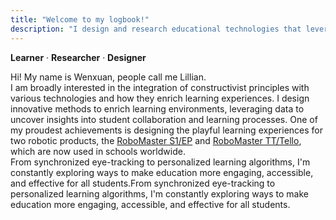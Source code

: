 ```yaml
---
title: "Welcome to my logbook!"
description: "I design and research educational technologies that leverage learning analytics to enhance inclusive STEM education, focusing on improving competencies for diverse learners while addressing data privacy and stakeholder trust."
---
```

**Learner** · **Researcher** · **Designer**

<p style="text-align: left;">
Hi! My name is Wenxuan, people call me Lillian. <br>
I am broadly interested in the integration of constructivist principles with various technologies and how they enrich learning experiences. 
I design innovative methods to enrich learning environments, leveraging data to uncover insights into student collaboration and learning processes. One of my proudest achievements is designing the playful learning experiences for two robotic products, the <a href = "https://www.dji.com/robomaster-ep">RoboMaster S1/EP</a> and <a href = "https://www.dji.com/robomaster-tt">RoboMaster TT/Tello</a>, which are now used in schools worldwide. <br>
From synchronized eye-tracking to personalized learning algorithms, I'm constantly exploring ways to make education more engaging, accessible, and effective for all students.From synchronized eye-tracking to personalized learning algorithms, I'm constantly exploring ways to make education more engaging, accessible, and effective for all students.
</p>